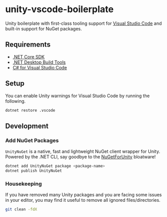 # unity-vscode-boilerplate

Unity boilerplate with first-class tooling support for [Visual Studio Code](https://code.visualstudio.com/) and built-in support for NuGet packages.

## Requirements

- [.NET Core SDK](https://dotnet.microsoft.com/en-us/download)
- [.NET Desktop Build Tools](https://visualstudio.microsoft.com/downloads/#build-tools-for-visual-studio-2022)
- [C# for Visual Studio Code](https://marketplace.visualstudio.com/items?itemName=ms-dotnettools.csharp)

## Setup

You can enable Unity warnings for Visual Studio Code by running the following.

```bash
dotnet restore .vscode
```

## Development

### Add NuGet Packages

`UnityNuGet` is a native, fast and lightweight NuGet client wrapper for Unity. Powered by the .NET CLI, say goodbye to the [NuGetForUnity](https://github.com/GlitchEnzo/NuGetForUnity) bloatware!

```bash
dotnet add UnityNuGet package <package-name>
dotnet publish UnityNuGet
```

### Housekeeping

If you have removed many Unity packages and you are facing some issues in your editor, you may find it useful to remove all ignored files/directories.

```bash
git clean -fdX
```
